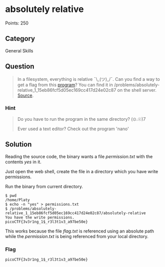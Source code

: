 # absolutely relative
Points: 250

## Category
General Skills

## Question
>In a filesystem, everything is relative ¯\\\_(ツ)\_/¯. Can you find a way to get a flag from this [program](files/absolutely-relative)? You can find it in /problems/absolutely-relative_1_15eb86fcf5d05ec169cc417d24e02c87 on the shell server. [Source](files/absolutely-relative.c). 

### Hint
>Do you have to run the program in the same directory? (⊙.☉)7
>
>Ever used a text editor? Check out the program 'nano'

## Solution
Reading the source code, the binary wants a file _permission.txt_ with the contents _yes_ in it.

Just open the web shell, create the file in a directory which you have write permissions.

Run the binary from current directory.

```
$ pwd
/home/Platy
$ echo -n "yes" > permissions.txt
$ /problems/absolutely-relative_1_15eb86fcf5d05ec169cc417d24e02c87/absolutely-relative
You have the write permissions.
picoCTF{3v3r1ng_1$_r3l3t1v3_a97be50e}
```

This works because the file _flag.txt_ is referenced using an absolute path while the _permission.txt_ is being referenced from your local directory.

### Flag
`picoCTF{3v3r1ng_1$_r3l3t1v3_a97be50e}`
